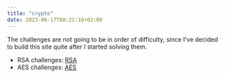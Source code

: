 ```yaml
---
title: "crypto"
date: 2023-06-17T00:22:18+02:00
---
```

  
The challenges are not going to be in order of difficulty, since I've decided to build this site quite after I started solving them.  

- RSA challenges: [RSA](../rsa)  
- AES challenges: [AES](../aes)
